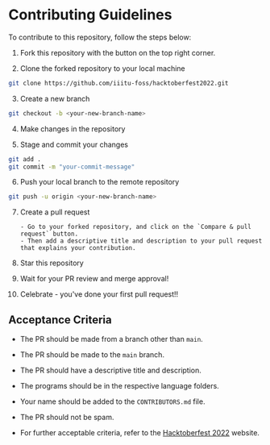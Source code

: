 # Contributing Guidelines

To contribute to this repository, follow the steps below:

1. Fork this repository with the button on the top right corner.

2. Clone the forked repository to your local machine

```bash
git clone https://github.com/iiitu-foss/hacktoberfest2022.git
```

3. Create a new branch

```bash
git checkout -b <your-new-branch-name>
```

4. Make changes in the repository

5. Stage and commit your changes

```bash
git add .
git commit -m "your-commit-message"
```

6. Push your local branch to the remote repository

```bash
git push -u origin <your-new-branch-name>
```

7.  Create a pull request

        - Go to your forked repository, and click on the `Compare & pull request` button.
        - Then add a descriptive title and description to your pull request that explains your contribution.

8.  Star this repository

9.  Wait for your PR review and merge approval!

10. Celebrate - you've done your first pull request!!

## Acceptance Criteria

-   The PR should be made from a branch other than `main`.

-   The PR should be made to the `main` branch.

-   The PR should have a descriptive title and description.

-   The programs should be in the respective language folders.

-   Your name should be added to the `CONTRIBUTORS.md` file.

-   The PR should not be spam.

-   For further acceptable criteria, refer to the [Hacktoberfest 2022](https://hacktoberfest.com/participation/#pr-mr-details) website.
